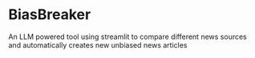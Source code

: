 # BiasBreaker
An LLM powered tool using streamlit to compare different news sources and automatically creates new unbiased news articles
